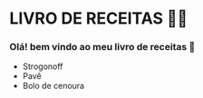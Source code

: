 # LIVRO DE RECEITAS :man_cook:

### Olá! bem vindo ao meu livro de receitas :wave:

- Strogonoff
- Pavê
- Bolo de cenoura

